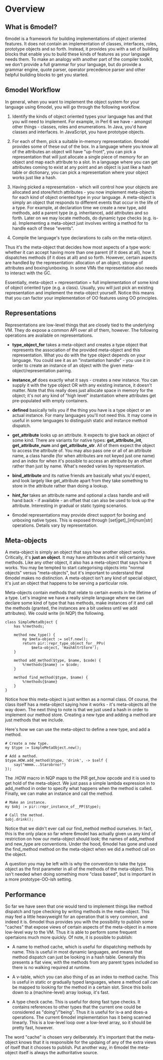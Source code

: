 # Overview

## What is 6model?
6model is a framework for building implementations of object
oriented features. It does not contain an implementation of
classes, interfaces, roles, prototype objects and so forth.
Instead, it provides you with a set of building blocks that
enable you to build these kinds of features as your language
needs them. To make an analogy with another part of the
compiler toolkit, we don't provide a full grammar for your
language, but do provide a grammar engine, quote parser,
operator precedence parser and other helpful building blocks
to get you started.

## 6model Workflow
In general, when you want to implement the object system for
your language using 6model, you will go through the following
workflow.

1. Identify the kinds of object oriented types your language
   has and that you will need to implement. For example, in
   Perl 6 we have - amongst other things - classes, roles and
   enumerations. In Java, you'd have classes and interfaces.
   In JavaScript, you have prototype objects.

2. For each of them, pick a suitable in-memory representation.
   6model provides some of these out of the box. In a language
   where you know all of the attributes an object will have
   "up-front", you can pick a representation that will just
   allocate a single piece of memory for an object and map
   each attribute to a slot. In a language where you can get
   attributes coming to exist at any point and an object is
   just like a hash table or dictionary, you can pick a
   representation where your object works just like a hash.

3. Having picked a representation - which will control how
   your objects are allocated and store/fetch attributes -
   you now implement meta-objects for each kind of object
   oriented type in your language. A meta-object is simply
   an object that responds to different events that occur
   in the life of a type. For example, at declaration time
   we create a new type, add methods, add a parent type (e.g.
   inheritance), add attributes and so forth. Later on we
   may locate methods, do dynamic type checks (e.g. is-a).
   Implementing a meta-object just involves writing a method
   for to handle each of these "events".

4. Compile the language's type declarations to calls on the
   meta-object.

Thus it's the meta-object that decides how most aspects of a
type work: whether it can accept having more than one parent
(if it does at all), how it dispatches methods (if it does at
all) and so forth. However, certain aspects are handled by the
representation: allocation of an object, storage of attributes
and boxing/unboxing. In some VMs the representation also needs
to interact with the GC.

Essentially, meta-object + representation = full implementation
of some kind of object oriented type (e.g. a class). Usually,
you will just pick an existing representation and implement the
meta-object yourself. Notice this means that you can factor
your implementation of OO features using OO principles.

## Representations
Representations are low-level things that are closely tied to
the underlying VM. They do expose a common API over all of them,
however. The following operations are available on representations.

* **type_object_for** takes a meta-object and creates a type
  object that represents the association of the provided
  meta-object and this representation. What you do with the type
  object depends on your language. You could see it as an
  "instantiation handle" - you use it in order to create an
  instance of an object with the given meta-object/representation
  pairing.

* **instance_of** does exactly what it says - creates a new
  instance. You can supply it with the type object OR with any
  existing instance, it doesn't matter. Note that this really does
  just allocate space in memory for the object; it's not any kind of
  "high level" instantiation where attributes get pre-populated with
  empty containers.

* **defined** basically tells you if the thing you have is a type
  object or an actual instance. For many languages you'll not need
  this. It may come in useful in some languages to distinguish static
  and instance method dispatch.

* **get_attribute** looks up an attribute. It expects to give back an
  object of some kind. There are variants for native types:
  **get_attribute_int**, **get_attribute_num** and **get_attribute_str**.
  All of them expect the object to access the attribute of. You may also
  pass one or all of an attribute name, a class handle (for when
  attributes are not keyed just one name) and an index for when it's
  possible to access an attribute by an offset rather than just by name.
  What's needed varies by representation.
  
* **bind_attribute** and its native friends are basically what you'd
  expect, and look largely like get_attribute apart from they take
  something to store in the attribute rather than doing a lookup.

* **hint_for** takes an attribute name and optional a class handle
  and will hand back - if available - an offset that can also be used
  to look up the attribute. Interesting in gradual or static typing
  scenarios.

* 6model representations may provide direct support for boxing and
  unboxing native types. This is exposed through [set|get]_[int|num|str]
  operations. Details vary by representation.

## Meta-objects
A meta-object is simply an object that says how another object works.
Critically, it's __just an object__. It may have attributes and it
will certainly have methods. Like any other object, it also has a
meta-object that says how it works. You may be tempted to start
categorising objects into "normal objects" versus "meta-objects",
but it's important to understand that 6model makes no distinction.
A meta-object isn't any kind of special object, it's just an object
that happens to be serving a particular role.

Meta-objects contain methods that relate to certain events in the
lifetime of a type. Let's imagine we have a really simple language
where we can declare some kind of type that has methods, make
instances of it and call the methods (granted, the instances are a
bit useless until we add attributes). We could write (in NQP) the
following.

    class SimpleMetaObject {
        has %!methods;
        
        method new_type() {
            my $meta-object := self.new();
            return pir::repr_type_object_for__PPs(
                $meta-object, 'HashAttrStore');
        }
        
        method add_method($type, $name, $code) {
            %!methods{$name} := $code;
        }
        
        method find_method($type, $name) {
            %!methods{$name}
        }
    }
    
Notice how this meta-object is just written as a normal class. Of
course, the class itself has a meta-object saying how it works - it's
meta-objects all the way down. The next thing to note is that we just
used a hash in order to implement our method store. Creating a new
type and adding a method are just methods that we include.

Here's how we can use the meta-object to define a new type, and add
a method.

    # Create a new type.
    my $type := SimpleMetaObject.new();

    # Add a method.
    $type.HOW.add_method($type, 'drink', -> $self {
        say("mmmm...Starobrno!")
    });

The .HOW macro in NQP maps to the PIR get_how opcode and it is used to
get hold of the meta-object. We just pass a simple lambda expression in
to add_method in order to specify what happens when the method is called.
Finally, we can make an instance and call the method.
    
    # Make an instance.
    my $obj := pir::repr_instance_of__PP($type);

    # Call the method.
    $obj.drink();

Notice that we didn't ever call our find_method method ourselves. In
fact, this is the only place so far where 6model has actually given us
any kind of restriction on how our meta-object should look; the names of
add_method and new_type are conventions. Under the hood, 6model has gone
and used the find_method method on the meta-object when we did a method
call on the object.

A question you may be left with is why the convention to take the type
object as the first parameter in all of the methods of the meta-object.
This isn't needed when doing something more "class based", but is
important in a more prototype-OO-ish setting.

## Performance
So far we have seen that one would tend to implement things like method
dispatch and type checking by writing methods in the meta-object. This
may feel a little heavyweight for an operation that is very common, and
indeed it is. 6model thus provides you with the possibility to publish
some "caches" that expose views of certain aspects of the meta-object in
a more low-level way to the VM. Thus it is able to perform some frequent
opertaions much more quickly. Of note, it is possible to publish:

* A name to method cache, which is useful for dispatching
  methods by name. This is useful in most dynamic languages,
  and means that method dispatch can just be looking in a
  hash table. Generally this presents a flat view, with the
  methods from any parent types included so there is no
  walking required at runtime.

* A v-table, which you can also thing of as an index to
  method cache. This is useful in static or gradually typed
  languages, where a method call can be mapped to looking for
  the method in a certain slot. Since this boils down to a
  (machine-level) array lookup, it's fast.

* A type check cache. This is useful for doing fast type
  checks. It contains references to other types that the
  current one could be considered as "doing"/"being". Thus
  it is useful for is-a and does-a operations. The current
  6model implementation has it being scanned linearly. This
  is a low-level loop over a low-level array, so it should be
  pretty fast, however.

The word "cache" is chosen very deliberately. It's important
that the meta-object knows that it is responsible for the
updaing of any of the extra views of itself that it chooses
to publish. Put another way, in 6model the meta-object itself
is always the authoritative source.
